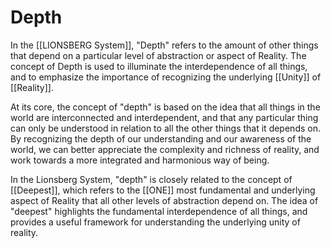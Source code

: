 # Depth

In the [[LIONSBERG System]], "Depth" refers to the amount of other things that depend on a particular level of abstraction or aspect of Reality. The concept of Depth is used to illuminate the interdependence of all things, and to emphasize the importance of recognizing the underlying [[Unity]] of [[Reality]].

At its core, the concept of "depth" is based on the idea that all things in the world are interconnected and interdependent, and that any particular thing can only be understood in relation to all the other things that it depends on. By recognizing the depth of our understanding and our awareness of the world, we can better appreciate the complexity and richness of reality, and work towards a more integrated and harmonious way of being.

In the Lionsberg System, "depth" is closely related to the concept of [[Deepest]], which refers to the [[ONE]] most fundamental and underlying aspect of Reality that all other levels of abstraction depend on. The idea of "deepest" highlights the fundamental interdependence of all things, and provides a useful framework for understanding the underlying unity of reality.